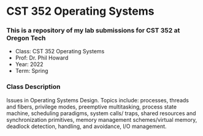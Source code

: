 # CST 352 Operating Systems
### This is a repository of my lab submissions for CST 352 at Oregon Tech
- Class:  CST 352 Operating Systems
- Prof:   Dr. Phil Howard
- Year:   2022
- Term:   Spring

### Class Description
Issues in Operating Systems Design. Topics include: processes, threads and fibers, privilege modes, preemptive multitasking, process state machine, scheduling paradigms, system calls/ traps, shared resources and synchronization primitives, memory management schemes/virtual memory, deadlock detection, handling, and avoidance, I/O management.
